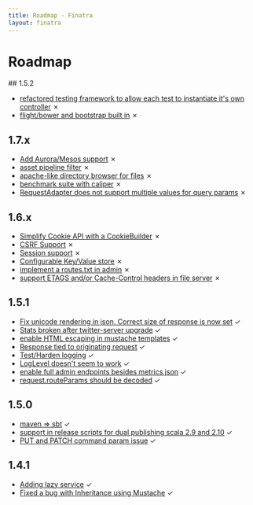 ```yaml
---
title: Roadmap - Finatra
layout: finatra
---
```

<div class="page-header">
<h1>Roadmap</h1>
</div>
## 1.5.2

  * [refactored testing framework to allow each test to instantiate it's own controller](https://github.com/twitter/finatra/pull/70) ✗
  * [flight/bower and bootstrap built in](https://github.com/twitter/finatra/issues/63) ✗

## 1.7.x

  * [Add Aurora/Mesos support](https://github.com/twitter/finatra/issues/94) ✗
  * [asset pipeline filter](https://github.com/twitter/finatra/issues/62) ✗
  * [apache-like directory browser for files](https://github.com/twitter/finatra/issues/54) ✗
  * [benchmark suite with caliper](https://github.com/twitter/finatra/issues/45) ✗
  * [RequestAdapter does not support multiple values for query params](https://github.com/twitter/finatra/issues/22) ✗

## 1.6.x

  * [Simplify Cookie API with a CookieBuilder](https://github.com/twitter/finatra/issues/93) ✗
  * [CSRF Support](https://github.com/twitter/finatra/issues/89) ✗
  * [Session support](https://github.com/twitter/finatra/issues/88) ✗
  * [Configurable Key/Value store](https://github.com/twitter/finatra/issues/87) ✗
  * [implement a routes.txt in admin](https://github.com/twitter/finatra/issues/80) ✗
  * [support ETAGS and/or Cache-Control headers in file server](https://github.com/twitter/finatra/issues/73) ✗

## 1.5.1

  * [Fix unicode rendering in json. Correct size of response is now set](https://github.com/twitter/finatra/pull/97) ✓
  * [Stats broken after twitter-server upgrade](https://github.com/twitter/finatra/issues/95) ✓
  * [enable HTML escaping in mustache templates](https://github.com/twitter/finatra/pull/92) ✓
  * [Response tied to originating request](https://github.com/twitter/finatra/issues/86) ✓
  * [Test/Harden logging](https://github.com/twitter/finatra/issues/84) ✓
  * [LogLevel doesn't seem to work](https://github.com/twitter/finatra/issues/83) ✓
  * [enable full admin endpoints besides metrics.json](https://github.com/twitter/finatra/issues/74) ✓
  * [request.routeParams should be decoded](https://github.com/twitter/finatra/issues/68) ✓

## 1.5.0

  * [maven => sbt](https://github.com/twitter/finatra/issues/78) ✓
  * [support in release scripts for dual publishing scala 2.9 and 2.10](https://github.com/twitter/finatra/issues/75) ✓
  * [PUT and PATCH command param issue](https://github.com/twitter/finatra/issues/71) ✓

## 1.4.1

  * [Adding lazy service](https://github.com/twitter/finatra/pull/67) ✓
  * [Fixed a bug with Inheritance using Mustache](https://github.com/twitter/finatra/pull/64) ✓

